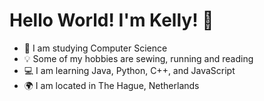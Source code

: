 # Hello World! I'm Kelly! 👋

- 📖 I am studying Computer Science
- 💡 Some of my hobbies are sewing, running and reading
- 💻 I am learning Java, Python, C++, and JavaScript
- 🌍 I am located in The Hague, Netherlands
